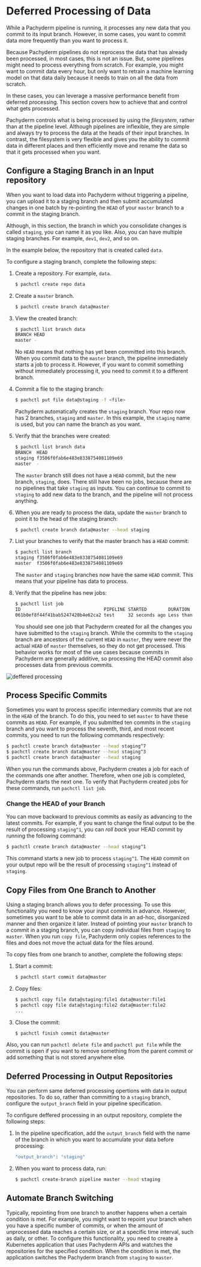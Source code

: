 # Deferred Processing of Data

While a Pachyderm pipeline is running, it processes any new data that you commit
to its input branch. However, in some cases, you want to commit data more
frequently than you want to process it.

Because Pachyderm pipelines do not reprocess the data that has already been
processed, in most cases, this is not an issue. But, some pipelines might need
to process everything from scratch. For example, you might want to commit data
every hour, but only want to retrain a machine learning model on that data daily
because it needs to train on all the data from scratch.

In these cases, you can leverage a massive performance benefit from deferred
processing. This section covers how to achieve that and control what gets
processed.

Pachyderm controls what is being processed by using the _filesystem_, rather
than at the pipeline level. Although pipelines are inflexible, they are simple
and always try to process the data at the heads of their input branches. In
contrast, the filesystem is very flexible and gives you the ability to commit
data in different places and then efficiently move and rename the data so that
it gets processed when you want.

## Configure a Staging Branch in an Input repository

When you want to load data into Pachyderm without triggering a pipeline, you can
upload it to a staging branch and then submit accumulated changes in one batch
by re-pointing the `HEAD` of your `master` branch to a commit in the staging
branch.

Although, in this section, the branch in which you consolidate changes is called
`staging`, you can name it as you like. Also, you can have multiple staging
branches. For example, `dev1`, `dev2`, and so on.

In the example below, the repository that is created called `data`.

To configure a staging branch, complete the following steps:

1. Create a repository. For example, `data`.

    ```bash
    $ pachctl create repo data
    ```

1. Create a `master` branch.

    ```bash
    $ pachctl create branch data@master
    ```

1. View the created branch:

    ```bash
    $ pachctl list branch data
    BRANCH HEAD
    master -
    ```

    No `HEAD` means that nothing has yet been committed into this branch. When
    you commit data to the `master` branch, the pipeline immediately starts a
    job to process it. However, if you want to commit something without
    immediately processing it, you need to commit it to a different branch.

1. Commit a file to the staging branch:

    ```bash
    $ pachctl put file data@staging -f <file>
    ```

    Pachyderm automatically creates the `staging` branch. Your repo now has 2
    branches, `staging` and `master`. In this example, the `staging` name is
    used, but you can name the branch as you want.

1. Verify that the branches were created:

    ```bash
    $ pachctl list branch data
    BRANCH  HEAD
    staging f3506f0fab6e483e8338754081109e69
    master  -
    ```

    The `master` branch still does not have a `HEAD` commit, but the new branch,
    `staging`, does. There still have been no jobs, because there are no
    pipelines that take `staging` as inputs. You can continue to commit to
    `staging` to add new data to the branch, and the pipeline will not process
    anything.

1. When you are ready to process the data, update the `master` branch to point
   it to the head of the staging branch:

    ```bash
    $ pachctl create branch data@master --head staging
    ```

1. List your branches to verify that the master branch has a `HEAD` commit:

    ```bash
    $ pachctl list branch
    staging f3506f0fab6e483e8338754081109e69
    master  f3506f0fab6e483e8338754081109e69
    ```

    The `master` and `staging` branches now have the same `HEAD` commit. This
    means that your pipeline has data to process.

1. Verify that the pipeline has new jobs:

    ```bash
    $ pachctl list job
    ID                               PIPELINE STARTED        DURATION           RESTART PROGRESS  DL   UL  STATE
    061b0ef8f44f41bab5247420b4e62ca2 test     32 seconds ago Less than a second 0       6 + 0 / 6 108B 24B success
    ```

    You should see one job that Pachyderm created for all the changes you have
    submitted to the `staging` branch. While the commits to the `staging` branch
    are ancestors of the current `HEAD` in `master`, they were never the actual
    `HEAD` of `master` themselves, so they do not get processed. This behavior
    works for most of the use cases because commits in Pachyderm are generally
    additive, so processing the HEAD commit also processes data from previous
    commits.

![deffered processing](../assets/images/deferred_processing.gif)

## Process Specific Commits

Sometimes you want to process specific intermediary commits that are not in the
`HEAD` of the branch. To do this, you need to set `master` to have these commits
as `HEAD`. For example, if you submitted ten commits in the `staging` branch and
you want to process the seventh, third, and most recent commits, you need to run
the following commands respectively:

```bash
$ pachctl create branch data@master --head staging^7
$ pachctl create branch data@master --head staging^3
$ pachctl create branch data@master --head staging
```

When you run the commands above, Pachyderm creates a job for each of the
commands one after another. Therefore, when one job is completed, Pachyderm
starts the next one. To verify that Pachyderm created jobs for these commands,
run `pachctl list job`.

### Change the HEAD of your Branch

You can move backward to previous commits as easily as advancing to the latest
commits. For example, if you want to change the final output to be the result of
processing `staging^1`, you can _roll back_ your HEAD commit by running the
following command:

```bash
$ pachctl create branch data@master --head staging^1
```

This command starts a new job to process `staging^1`. The `HEAD` commit on your
output repo will be the result of processing `staging^1` instead of `staging`.

## Copy Files from One Branch to Another

Using a staging branch allows you to defer processing. To use this functionality
you need to know your input commits in advance. However, sometimes you want to
be able to commit data in an ad-hoc, disorganized manner and then organize it
later. Instead of pointing your `master` branch to a commit in a staging branch,
you can copy individual files from `staging` to `master`. When you run
`copy file`, Pachyderm only copies references to the files and does not move the
actual data for the files around.

To copy files from one branch to another, complete the following steps:

1. Start a commit:

    ```bash
    $ pachctl start commit data@master
    ```

1. Copy files:

    ```bash
    $ pachctl copy file data@staging:file1 data@master:file1
    $ pachctl copy file data@staging:file2 data@master:file2
    ...
    ```

1. Close the commit:

    ```bash
    $ pachctl finish commit data@master
    ```

Also, you can run `pachctl delete file` and `pachctl put file` while the commit
is open if you want to remove something from the parent commit or add something
that is not stored anywhere else.

## Deferred Processing in Output Repositories

You can perform same deferred processing opertions with data in output
repositories. To do so, rather than committing to a `staging` branch, configure
the `output_branch` field in your pipeline specification.

To configure deffered processing in an output repository, complete the following
steps:

1. In the pipeline specification, add the `output_branch` field with the name of
   the branch in which you want to accumulate your data before processing:

    ```bash
    "output_branch": "staging"
    ```

1. When you want to process data, run:

    ```bash
    $ pachctl create-branch pipeline master --head staging
    ```

## Automate Branch Switching

Typically, repointing from one branch to another happens when a certain
condition is met. For example, you might want to repoint your branch when you
have a specific number of commits, or when the amount of unprocessed data
reaches a certain size, or at a specific time interval, such as daily, or other.
To configure this functionality, you need to create a Kubernetes application
that uses Pachyderm APIs and watches the repositories for the specified
condition. When the condition is met, the application switches the Pachyderm
branch from `staging` to `master`.
